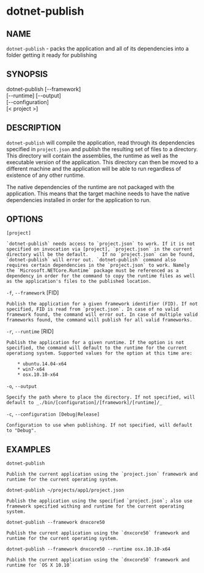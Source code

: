 dotnet-publish
==============

## NAME

`dotnet-publish` - packs the application and all of its dependencies into a folder getting it ready for publishing

## SYNOPSIS

dotnet-publish [--framework]  
    [--runtime] [--output]  
    [--configuration]  
    [< project >]  

## DESCRIPTION

`dotnet-publish` will compile the application, read through its dependencies specified in `project.json` and publish the resulting set of files to a directory. 
This directory will contain the assemblies, the runtime as well as the executable version of the application. This directory can then be moved to a different machine and the application will be able to run regardless of existence of any other runtime. 

The native dependencies of the runtime are not packaged with the application. This means that the target machine needs to have the native dependencies installed in order for the application to run.  

## OPTIONS

`[project]` 
    
    `dotnet-publish` needs access to `project.json` to work. If it is not specified on invocation via [project], `project.json` in the current directory will be the default.     If no `project.json` can be found, `dotnet-publish` will error out. `dotnet-publish` command also requires certain dependencies in the `project.json` to work. Namely the `Microsoft.NETCore.Runtime` package must be referenced as a dependency in order for the command to copy the runtime files as well as the application's files to the published location.  

`-f`, `--framework` [FID]

    Publish the application for a given framework identifier (FID). If not specified, FID is read from `project.json`. In case of no valid framework found, the command will error out. In case of multiple valid frameworks found, the command will publish for all valid frameworks. 


`-r`, `--runtime` [RID]

    Publish the application for a given runtime. If the option is not specified, the command will default to the runtime for the current operationg system. Supported values for the option at this time are:

        * ubuntu.14.04-x64
        * win7-x64
        * osx.10.10-x64

`-o`, `--output`

    Specify the path where to place the directory. If not specified, will default to _./bin/[configuration]/[framework]/[runtime]/_

`-c`, `--configuration [Debug|Release]`

    Configuration to use when publishing. If not specified, will default to "Debug".

## EXAMPLES

`dotnet-publish`

    Publish the current application using the `project.json` framework and runtime for the current operating system. 

`dotnet-publish ~/projects/app1/project.json`
    
    Publish the application using the specified `project.json`; also use framework specified withing and runtime for the current operating system. 
	
`dotnet-publish --framework dnxcore50`
    
    Publish the current application using the `dnxcore50` framework and runtime for the current operating system. 
	
`dotnet-publish --framework dnxcore50 --runtime osx.10.10-x64`
    
    Publish the current application using the `dnxcore50` framework and runtime for `OS X 10.10`

